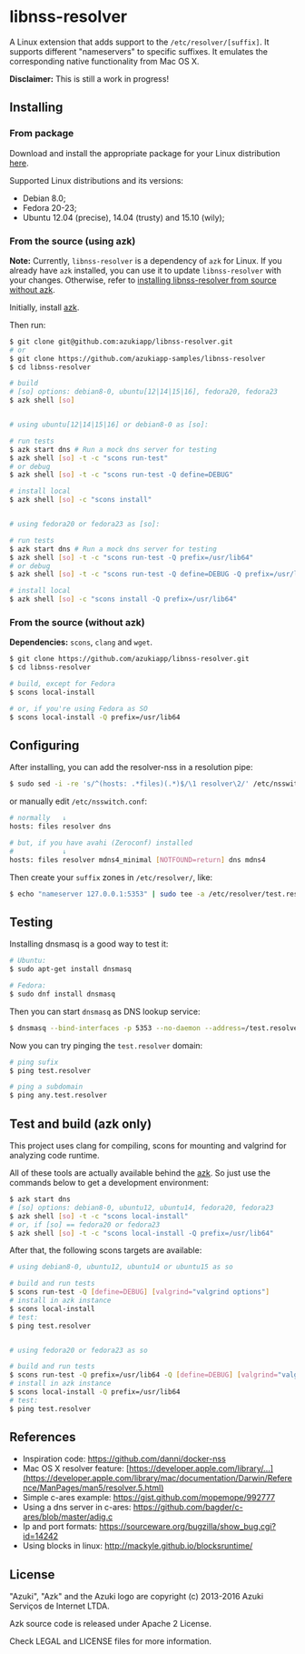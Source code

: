# libnss-resolver

A Linux extension that adds support to the `/etc/resolver/[suffix]`. It supports different "nameservers" to specific suffixes. It emulates the corresponding native functionality from Mac OS X.

**Disclaimer:** This is still a work in progress!

## Installing

### From package

Download and install the appropriate package for your Linux distribution [here](https://github.com/azukiapp/libnss-resolver/releases).

Supported Linux distributions and its versions:

- Debian 8.0;
- Fedora 20-23;
- Ubuntu 12.04 (precise), 14.04 (trusty) and 15.10 (wily);

### From the source (using azk)

**Note:** Currently, `libnss-resolver` is a dependency of `azk` for Linux. If you already have `azk` installed, you can use it to update `libnss-resolver` with your changes. Otherwise, refer to [installing libnss-resolver from source without azk](https://github.com/azukiapp/libnss-resolver#from-the-source-without-azk).

Initially, install [azk](http://docs.azk.io/en/installation).

Then run:

```bash
$ git clone git@github.com:azukiapp/libnss-resolver.git
# or
$ git clone https://github.com/azukiapp-samples/libnss-resolver
$ cd libnss-resolver

# build
# [so] options: debian8-0, ubuntu[12|14|15|16], fedora20, fedora23
$ azk shell [so]


# using ubuntu[12|14|15|16] or debian8-0 as [so]:

# run tests
$ azk start dns # Run a mock dns server for testing
$ azk shell [so] -t -c "scons run-test"
# or debug
$ azk shell [so] -t -c "scons run-test -Q define=DEBUG"

# install local
$ azk shell [so] -c "scons install"


# using fedora20 or fedora23 as [so]:

# run tests
$ azk start dns # Run a mock dns server for testing
$ azk shell [so] -t -c "scons run-test -Q prefix=/usr/lib64"
# or debug
$ azk shell [so] -t -c "scons run-test -Q define=DEBUG -Q prefix=/usr/lib64"

# install local
$ azk shell [so] -c "scons install -Q prefix=/usr/lib64"
```

### From the source (without azk)

**Dependencies:** `scons`, `clang` and `wget`.

```bash
$ git clone https://github.com/azukiapp/libnss-resolver.git
$ cd libnss-resolver

# build, except for Fedora
$ scons local-install

# or, if you're using Fedora as SO
$ scons local-install -Q prefix=/usr/lib64
```

## Configuring

After installing, you can add the resolver-nss in a resolution pipe:

```bash
$ sudo sed -i -re 's/^(hosts: .*files)(.*)$/\1 resolver\2/' /etc/nsswitch.conf
```

or manually edit `/etc/nsswitch.conf`:

```bash
# normally   ↓
hosts: files resolver dns

# but, if you have avahi (Zeroconf) installed
#            ↓
hosts: files resolver mdns4_minimal [NOTFOUND=return] dns mdns4
```

Then create your `suffix` zones in `/etc/resolver/`, like:

```bash
$ echo "nameserver 127.0.0.1:5353" | sudo tee -a /etc/resolver/test.resolver
```

## Testing

Installing dnsmasq is a good way to test it:

```bash
# Ubuntu:
$ sudo apt-get install dnsmasq

# Fedora:
$ sudo dnf install dnsmasq
```

Then you can start `dnsmasq` as DNS lookup service:

```bash
$ dnsmasq --bind-interfaces -p 5353 --no-daemon --address=/test.resolver/127.0.0.1
```

Now you can try pinging the `test.resolver` domain:

```bash
# ping sufix
$ ping test.resolver

# ping a subdomain
$ ping any.test.resolver
```

## Test and build (azk only)

This project uses clang for compiling, scons for mounting and valgrind for analyzing code runtime.

All of these tools are actually available behind the [azk][azk]. So just use the commands below to get a development environment:

```bash
$ azk start dns
# [so] options: debian8-0, ubuntu12, ubuntu14, fedora20, fedora23
$ azk shell [so] -t -c "scons local-install"
# or, if [so] == fedora20 or fedora23
$ azk shell [so] -t -c "scons local-install -Q prefix=/usr/lib64"
```

After that, the following scons targets are available:

```bash
# using debian8-0, ubuntu12, ubuntu14 or ubuntu15 as so

# build and run tests
$ scons run-test -Q [define=DEBUG] [valgrind="valgrind options"]
# install in azk instance
$ scons local-install
# test:
$ ping test.resolver


# using fedora20 or fedora23 as so

# build and run tests
$ scons run-test -Q prefix=/usr/lib64 -Q [define=DEBUG] [valgrind="valgrind options"]
# install in azk instance
$ scons local-install -Q prefix=/usr/lib64
# test:
$ ping test.resolver
```

## References

* Inspiration code: https://github.com/danni/docker-nss
* Mac OS X resolver feature: [https://developer.apple.com/library/...](https://developer.apple.com/library/mac/documentation/Darwin/Reference/ManPages/man5/resolver.5.html)
* Simple c-ares example: https://gist.github.com/mopemope/992777
* Using a dns server in c-ares: https://github.com/bagder/c-ares/blob/master/adig.c
* Ip and port formats: https://sourceware.org/bugzilla/show_bug.cgi?id=14242
* Using blocks in linux: http://mackyle.github.io/blocksruntime/

## License

"Azuki", "Azk" and the Azuki logo are copyright (c) 2013-2016 Azuki Serviços de Internet LTDA.

Azk source code is released under Apache 2 License.

Check LEGAL and LICENSE files for more information.

[azk]: http://azk.io

